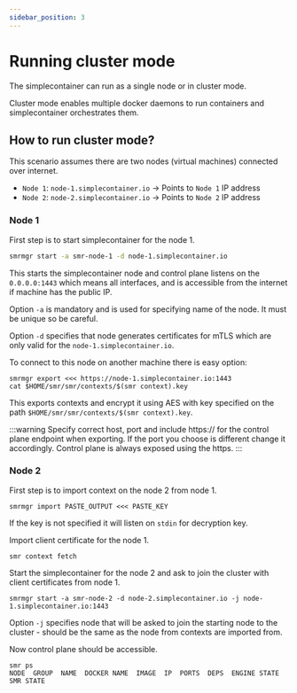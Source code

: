```yaml
---
sidebar_position: 3
---
```


# Running cluster mode

The simplecontainer can run as a single node or in cluster mode.

Cluster mode enables multiple docker daemons to run containers and simplecontainer orchestrates them.

## How to run cluster mode?

This scenario assumes there are two nodes (virtual machines) connected over internet.

- `Node 1`: `node-1.simplecontainer.io` -> Points to `Node 1` IP address
- `Node 2`: `node-2.simplecontainer.io` -> Points to `Node 2` IP address

### Node 1

First step is to start simplecontainer for the node 1.

```bash
smrmgr start -a smr-node-1 -d node-1.simplecontainer.io
```

This starts the simplecontainer node and control plane listens on the `0.0.0.0:1443` which means all interfaces,
and is accessible from the internet if machine has the public IP.

Option `-a` is mandatory and is used for specifying name of the node. It must be unique so be careful.

Option `-d` specifies that node generates certificates for mTLS which are only valid for the `node-1.simplecontainer.io`.

To connect to this node on another machine there is easy option:

```cgo
smrmgr export <<< https://node-1.simplecontainer.io:1443
cat $HOME/smr/smr/contexts/$(smr context).key
```

This exports contexts and encrypt it using AES with key specified on the path `$HOME/smr/smr/contexts/$(smr context).key`.

:::warning
Specify correct host, port and include https:// for the control plane endpoint when exporting. If the
port you choose is different change it accordingly. Control plane is always exposed using the https.
:::

### Node 2

First step is to import context on the node 2 from node 1.

```cgo
smrmgr import PASTE_OUTPUT <<< PASTE_KEY
```

If the key is not specified it will listen on `stdin` for decryption key.

Import client certificate for the node 1.

```cgo
smr context fetch
```

Start the simplecontainer for the node 2 and ask to join the cluster with client certificates from node 1.

```cgo
smrmgr start -a smr-node-2 -d node-2.simplecontainer.io -j node-1.simplecontainer.io:1443
```

Option `-j` specifies node that will be asked to join the starting node to the cluster - should be the same as the node from
contexts are imported from.

Now control plane should be accessible.

```cgo title="The smr ps command is used to list all containers in the cluster"
smr ps
NODE  GROUP  NAME  DOCKER NAME  IMAGE  IP  PORTS  DEPS  ENGINE STATE  SMR STATE  
```